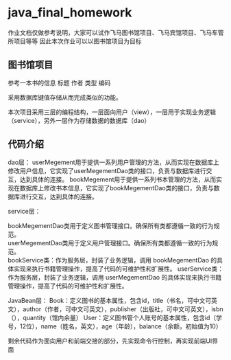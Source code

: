 # java_final_homework
作业文档仅做参考说明，大家可以试作飞马图书馆项目、飞马宾馆项目、飞马车管所项目等等
因此本次作业可以以图书馆项目为目标

## 图书馆项目
参考一本书的信息
标题
作者
类型
编码

采用数据库键值存储从而完成类似的功能。


本次项目采用三层的编程结构，一层面向用户（view），一层用于实现业务逻辑（service），另外一层作为存储数据的数据库（dao）
## 代码介绍
dao层：
userMegement用于提供一系列用户管理的方法，从而实现在数据库上修改用户信息，它实现了userMegementDao类的接口，负责与数据库进行交互，达到具体的连接。
bookMegement用于提供一系列书本管理的方法，从而实现在数据库上修改书本信息，它实现了bookMegementDao类的接口，负责与数据库进行交互，达到具体的连接。

service层：

bookMegementDao类用于定义图书管理接口。确保所有类都遵循一致的行为规范。  
userMegementDao类用于定义用户管理接口。确保所有类都遵循一致的行为规范。  
bookService类：作为服务层，封装了业务逻辑，调用 bookMegementDao 的具体实现来执行书籍管理操作，提高了代码的可维护性和扩展性。
userService类：作为服务层，封装了业务逻辑，调用 userMegementDao 的具体实现来执行书籍管理操作，提高了代码的可维护性和扩展性。

JavaBean层：
Book：定义图书的基本属性，包含id，title（书名，可中文可英文），author（作者，可中文可英文），publisher（出版社，可中文可英文），isbn（），quantity（馆内余量）
User：定义图书管个人账号的基本属性，包含id（学号，12位），name（姓名，英文），age（年龄），balance（余额，初始值为10）

剩余代码作为面向用户和前端交接的部分，先实现命令行控制，再实现前端UI界面
